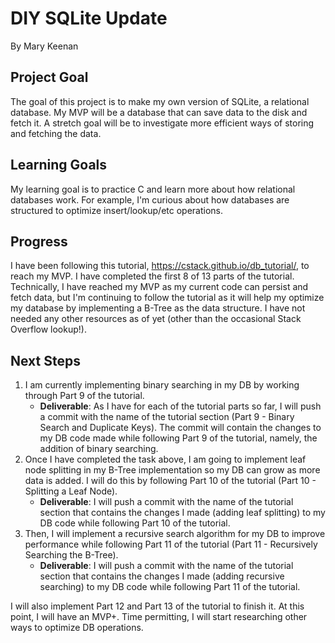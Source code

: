 # DIY SQLite Update
By Mary Keenan

## Project Goal
The goal of this project is to make my own version of SQLite, a relational database. My MVP will be a database that can save data to the disk and fetch it. A stretch goal will be to investigate more efficient ways of storing and fetching the data.

## Learning Goals
My learning goal is to practice C and learn more about how relational databases work. For example, I'm curious about how databases are structured to optimize insert/lookup/etc operations.

## Progress
I have been following this tutorial, https://cstack.github.io/db_tutorial/, to reach my MVP. I have completed the first 8 of 13 parts of the tutorial. Technically, I have reached my MVP as my current code can persist and fetch data, but I'm continuing to follow the tutorial as it will help my optimize my database by implementing a B-Tree as the data structure. I have not needed any other resources as of yet (other than the occasional Stack Overflow lookup!).

## Next Steps
1. I am currently implementing binary searching in my DB by working through Part 9 of the tutorial.
   - **Deliverable**: As I have for each of the tutorial parts so far, I will push a commit with the name of the tutorial section (Part 9 - Binary Search and Duplicate Keys). The commit will contain the changes to my DB code made while following Part 9 of the tutorial, namely, the addition of binary searching.
2. Once I have completed the task above, I am going to implement leaf node splitting in my B-Tree implementation so my DB can grow as more data is added. I will do this by following Part 10 of the tutorial (Part 10 - Splitting a Leaf Node).
   - **Deliverable**: I will push a commit with the name of the tutorial section that contains the changes I made (adding leaf splitting) to my DB code while following Part 10 of the tutorial. 
3. Then, I will implement a recursive search algorithm for my DB to improve performance while following Part 11 of the tutorial (Part 11 - Recursively Searching the B-Tree).
   - **Deliverable**: I will push a commit with the name of the tutorial section that contains the changes I made (adding recursive searching) to my DB code while following Part 11 of the tutorial. 

I will also implement Part 12 and Part 13 of the tutorial to finish it. At this point, I will have an MVP+. Time permitting, I will start researching other ways to optimize DB operations.